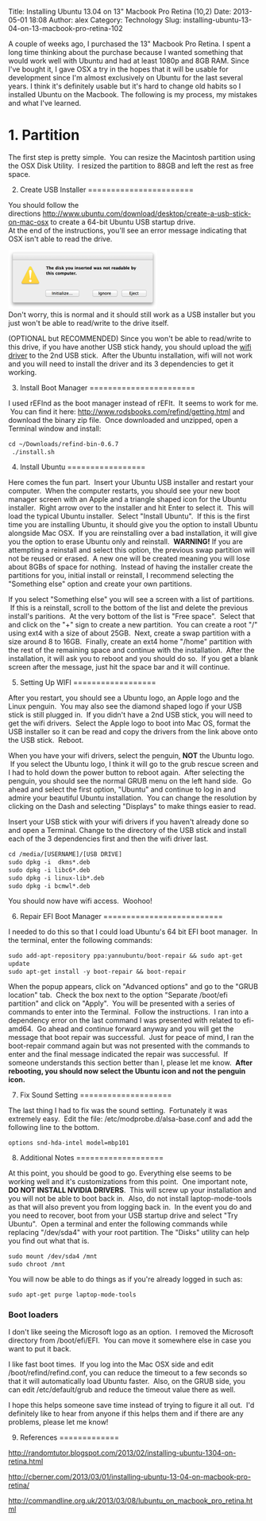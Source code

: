 Title: Installing Ubuntu 13.04 on 13" Macbook Pro Retina (10,2)
Date: 2013-05-01 18:08
Author: alex
Category: Technology
Slug: installing-ubuntu-13-04-on-13-macbook-pro-retina-102

A couple of weeks ago, I purchased the 13" Macbook Pro Retina. I spent a
long time thinking about the purchase because I wanted something that
would work well with Ubuntu and had at least 1080p and 8GB RAM. Since
I've bought it, I gave OSX a try in the hopes that it will be usable for
development since I'm almost exclusively on Ubuntu for the last several
years. I think it's definitely usable but it's hard to change old habits
so I installed Ubuntu on the Macbook. The following is my process, my
mistakes and what I've learned.

<span style="line-height: 24px;">1. Partition</span>
====================================================

The first step is pretty simple.  You can resize the Macintosh partition
using the OSX Disk Utility.  I resized the partition to 88GB and left
the rest as free space.

2. Create USB Installer
=======================

You should follow the
directions <http://www.ubuntu.com/download/desktop/create-a-usb-stick-on-mac-osx> to
create a 64-bit Ubuntu USB startup drive.  
At the end of the instructions, you'll see an error message indicating
that OSX isn't able to read the drive.

[![Screen-Shot-2013-10-30-at-9.20.37-PM](/images/Screen-Shot-2013-10-30-at-9.20.37-PM-300x118.png)](/images/Screen-Shot-2013-10-30-at-9.20.37-PM.png)  
Don't worry, this is normal and it should still work as a USB installer
but you just won't be able to read/write to the drive itself.

(OPTIONAL but RECOMMENDED) Since you won't be able to read/write to this
drive, if you have another USB stick handy, you should upload the [wifi
driver](http://packages.ubuntu.com/raring/bcmwl-kernel-source "wifi driver")
to the 2nd USB stick.  After the Ubuntu installation, wifi will not work
and you will need to install the driver and its 3 dependencies to get it
working.

3. Install Boot Manager
=======================

I used rEFInd as the boot manager instead of rEFIt.  It seems to work
for me.  You can find it
here: <http://www.rodsbooks.com/refind/getting.html> and download the
binary zip file.  Once downloaded and unzipped, open a Terminal window
and install:

    cd ~/Downloads/refind-bin-0.6.7  
     ./install.sh 

4. Install Ubuntu
=================

Here comes the fun part.  Insert your Ubuntu USB installer and restart
your computer.  When the computer restarts, you should see your new boot
manager screen with an Apple and a triangle shaped icon for the Ubuntu
installer.  Right arrow over to the installer and hit Enter to select
it.  This will load the typical Ubuntu installer.  Select "Install
Ubuntu".  If this is the first time you are installing Ubuntu, it should
give you the option to install Ubuntu alongside Mac OSX.  If you are
reinstalling over a bad installation, it will give you the option to
erase Ubuntu only and reinstall.  **WARNING!** If you are attempting a
reinstall and select this option, the previous swap partition will not
be reused or erased.  A new one will be created meaning you will lose
about 8GBs of space for nothing.  Instead of having the installer create
the partitions for you, initial install or reinstall, I recommend
selecting the "Something else" option and create your own partitions.

If you select "Something else" you will see a screen with a list of
partitions.  If this is a reinstall, scroll to the bottom of the list
and delete the previous install's paritions.  At the very bottom of the
list is "Free space".  Select that and click on the "+" sign to create a
new partition.  You can create a root "/" using ext4 with a size of
about 25GB.  Next, create a swap partition with a size around 8 to 16GB.
 Finally, create an ext4 home "/home" partition with the rest of the
remaining space and continue with the installation.  After the
installation, it will ask you to reboot and you should do so.  If you
get a blank screen after the message, just hit the space bar and it will
continue.

5. Setting Up WIFI
==================

After you restart, you should see a Ubuntu logo, an Apple logo and the
Linux penguin.  You may also see the diamond shaped logo if your USB
stick is still plugged in.  If you didn't have a 2nd USB stick, you will
need to get the wifi drivers.  Select the Apple logo to boot into Mac
OS, format the USB installer so it can be read and copy the drivers from
the link above onto the USB stick.  Reboot.

When you have your wifi drivers, select the penguin, **NOT** the Ubuntu
logo.  If you select the Ubuntu logo, I think it will go to the grub
rescue screen and I had to hold down the power button to reboot again.
 After selecting the penguin, you should see the normal GRUB menu on the
left hand side.  Go ahead and select the first option, "Ubuntu" and
continue to log in and admire your beautiful Ubuntu installation.  You
can change the resolution by clicking on the Dash and selecting
"Displays" to make things easier to read.

Insert your USB stick with your wifi drivers if you haven't already done
so and open a Terminal. Change to the directory of the USB stick and
install each of the 3 dependencies first and then the wifi driver last.

    cd /media/[USERNAME]/[USB DRIVE]
    sudo dpkg -i  dkms*.deb
    sudo dpkg -i libc6*.deb
    sudo dpkg -i linux-lib*.deb
    sudo dpkg -i bcmwl*.deb

You should now have wifi access.  Woohoo!

6. Repair EFI Boot Manager
==========================

I needed to do this so that I could load Ubuntu's 64 bit EFI boot
manager.  In the terminal, enter the following commands:

    sudo add-apt-repository ppa:yannubuntu/boot-repair && sudo apt-get update
    sudo apt-get install -y boot-repair && boot-repair

When the popup appears, click on "Advanced options" and go to the "GRUB
location" tab.  Check the box next to the option "Separate /boot/efi
partition" and click on "Apply".  You will be presented with a series of
commands to enter into the Terminal.  Follow the instructions.  I ran
into a dependency error on the last command I was presented with related
to efi-amd64.  Go ahead and continue forward anyway and you will get the
message that boot repair was successful.  Just for peace of mind, I ran
the boot-repair command again but was not presented with the commands to
enter and the final message indicated the repair was successful.  If
someone understands this section better than I, please let me know.
 **After rebooting, you should now select the Ubuntu icon and not the
penguin icon.**

7. Fix Sound Setting
====================

The last thing I had to fix was the sound setting.  Fortunately it was
extremely easy.  Edit the file: /etc/modprobe.d/alsa-base.conf and add
the following line to the bottom.

    options snd-hda-intel model=mbp101

8. Additional Notes
===================

At this point, you should be good to go. Everything else seems to be
working well and it's customizations from this point.  One important
note, **DO NOT INSTALL NVIDIA DRIVERS**.  This will screw up your
installation and you will not be able to boot back in.  Also, do not
install laptop-mode-tools as that will also prevent you from logging
back in.  In the event you do and you need to recover, boot from your
USB startup drive and select "Try Ubuntu".  Open a terminal and enter
the following commands while replacing "/dev/sda4" with your root
partition. The "Disks" utility can help you find out what that is.

    sudo mount /dev/sda4 /mnt
    sudo chroot /mnt

You will now be able to do things as if you're already logged in such
as:

    sudo apt-get purge laptop-mode-tools

### Boot loaders

I don't like seeing the Microsoft logo as an option.  I removed the
Microsoft directory from /boot/efi/EFI.  You can move it somewhere else
in case you want to put it back.

I like fast boot times.  If you log into the Mac OSX side and edit
/boot/refind/refind.conf, you can reduce the timeout to a few seconds so
that it will automatically load Ubuntu faster.  Also, on the GRUB side,
you can edit /etc/default/grub and reduce the timeout value there as
well.

I hope this helps someone save time instead of trying to figure it all
out.  I'd definitely like to hear from anyone if this helps them and if
there are any problems, please let me know!

9. References
=============

<http://randomtutor.blogspot.com/2013/02/installing-ubuntu-1304-on-retina.html>

<http://cberner.com/2013/03/01/installing-ubuntu-13-04-on-macbook-pro-retina/>

<http://commandline.org.uk/2013/03/08/lubuntu_on_macbook_pro_retina.html>

